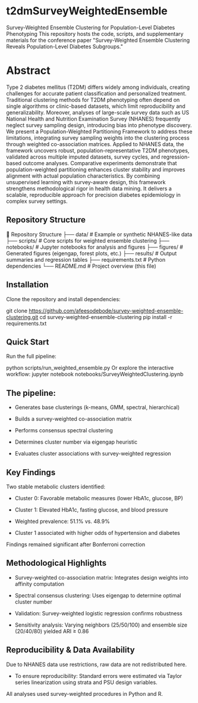 # t2dmSurveyWeightedEnsemble
Survey-Weighted Ensemble Clustering for Population-Level Diabetes Phenotyping This repository hosts the code, scripts, and supplementary materials for the conference paper "Survey-Weighted Ensemble Clustering Reveals Population-Level Diabetes Subgroups."  

# Abstract
Type 2 diabetes mellitus (T2DM) differs widely among individuals, creating challenges for accurate patient
classification and personalized treatment. Traditional clustering methods for T2DM phenotyping often
depend on single algorithms or clinic-based datasets, which limit reproducibility and generalizability.
Moreover, analyses of large-scale survey data such as US National Health and Nutrition Examination Survey
(NHANES) frequently neglect survey sampling design, introducing bias into phenotype discovery. We present
a Population-Weighted Partitioning Framework to address these limitations, integrating survey sampling
weights into the clustering process through weighted co-association matrices. Applied to NHANES data, the
framework uncovers robust, population-representative T2DM phenotypes, validated across multiple imputed
datasets, survey cycles, and regression-based outcome analyses. Comparative experiments demonstrate that
population-weighted partitioning enhances cluster stability and improves alignment with actual population
characteristics. By combining unsupervised learning with survey-aware design, this framework strengthens
methodological rigor in health data mining. It delivers a scalable, reproducible approach for precision
diabetes epidemiology in complex survey settings.
## Repository Structure
📂 Repository Structure
├── data/                  # Example or synthetic NHANES-like data
├── scripts/               # Core scripts for weighted ensemble clustering
├── notebooks/             # Jupyter notebooks for analysis and figures
├── figures/               # Generated figures (eigengap, forest plots, etc.)
├── results/               # Output summaries and regression tables
├── requirements.txt       # Python dependencies
└── README.md              # Project overview (this file)

## Installation

Clone the repository and install dependencies:

git clone https://github.com/afeesodebode/survey-weighted-ensemble-clustering.git
cd survey-weighted-ensemble-clustering
pip install -r requirements.txt

## Quick Start

Run the full pipeline:

python scripts/run_weighted_ensemble.py
Or explore the interactive workflow:
jupyter notebook notebooks/SurveyWeightedClustering.ipynb


## The pipeline:

- Generates base clusterings (k-means, GMM, spectral, hierarchical)

- Builds a survey-weighted co-association matrix

- Performs consensus spectral clustering

- Determines cluster number via eigengap heuristic

- Evaluates cluster associations with survey-weighted regression

## Key Findings

Two stable metabolic clusters identified:

- Cluster 0: Favorable metabolic measures (lower HbA1c, glucose, BP)

- Cluster 1: Elevated HbA1c, fasting glucose, and blood pressure

- Weighted prevalence: 51.1% vs. 48.9%

- Cluster 1 associated with higher odds of hypertension and diabetes

Findings remained significant after Bonferroni correction

## Methodological Highlights

- Survey-weighted co-association matrix: Integrates design weights into affinity computation

- Spectral consensus clustering: Uses eigengap to determine optimal cluster number

- Validation: Survey-weighted logistic regression confirms robustness

- Sensitivity analysis: Varying neighbors (25/50/100) and ensemble size (20/40/80) yielded ARI ≥ 0.86

## Reproducibility & Data Availability

Due to NHANES data use restrictions, raw data are not redistributed here.
- To ensure reproducibility:
Standard errors were estimated via Taylor series linearization using strata and PSU design variables.

All analyses used survey-weighted procedures in Python and R.
